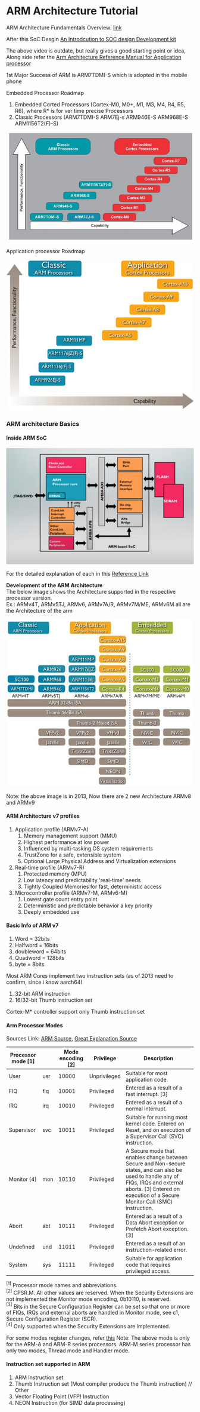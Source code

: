 # ARM Architecture Tutorial


ARM Architecture Fundamentals Overview: [link](https://www.youtube.com/watch?v=7LqPJGnBPMM)

After this SoC Desgin [An Introdcution to SOC design Development kit](https://github.com/arm-university/Introduction-to-SoC-Design-Education-Kit)

The above video is outdate, but really gives a good starting point or idea, Along side refer the [Arm Architecture Reference Manual for Application processor](https://developer.arm.com/documentation/ddi0487/lb/?lang=en)


1st Major Success of ARM is ARM7TDMI-S which is adopted in the mobile phone


Embedded Processor Roadmap  
1. Embedded Corted Processors (Cortex-M0, M0+, M1, M3, M4, R4, R5, R6), where R* is for ver time precise Processors
2. Classic Processors (ARM7TDMI-S ARM7Ej-s ARM946E-S ARM968E-S ARM1156T2(F)-S)

![img Embedded Processors](./img/ARMArchitectureEvolution.jpg)

Application processor Roadmap

![img Application Processors Roadmap](./img/ARMApplicationProcessors.jpg)


### ARM architecture Basics
#### Inside ARM SoC

![Img ARM SoC block](./img/ARMSoCImage.png)

For the detailed explanation of each in this [Reference Link](https://www.embedded.com/designing-with-arm-cortex-m-based-system-on-chips-socs-part-i-the-basics/)  

**Development of the ARM Architecture**  
The below image shows the Architecture supported in the respective processor version.  
Ex.: ARMv4T, ARMv5TJ, ARMv6, ARMv7A/R, ARMv7M/ME, ARMv6M all are the Architecture of the arm  

![arm Architecture version Img](./img/ARM-Processors-and-its-Features-3.png)

Note: the above image is in 2013, Now there are 2 new Architecture ARMv8 and ARMv9


#### **ARM Architecture v7 profiles**  
1. Application profile (ARMv7-A)
    1. Memory management support (MMU)
    2. Highest performance at low power
    3. Influenced by multi-tasking OS system requirements
    4. TrustZone for a safe, extensible system
    5. Optional Large Physical Address and Virtualization extensions
2. Real-time profile (ARMv7-R)
    1. Protected memory (MPU)
    2. Low latency and predictability 'real-time' needs
    3. Tightly Coupled Memories for fast, deterministic access
3. Microcontroller profile (ARMv7-M, ARMv6-M)
    1. Lowest gate count entry point
    2. Deterministic and predictable behavior a key priority
    3. Deeply embedded use

#### Basic Info of ARM v7 
1. Word = 32bits
2. Halfword = 16bits
3. doubleword = 64bits
4. Quadword = 128bits
5. byte = 8bits

Most ARM Cores implement two instruction sets (as of 2013 need to confirm, since i know aarch64)
1. 32-bit ARM instruction
2. 16/32-bit Thumb instruction set 

Cortex-M* controller support only Thumb instruction set


#### Arm Processor Modes
Sources Link: [ARM Source](https://developer.arm.com/documentation/ddi0406/b/System-Level-Architecture/The-System-Level-Programmers--Model/ARM-processor-modes-and-core-registers/ARM-processor-modes), [Great Explanation Source](https://roboticelectronics.in/arm-operating-modes/)


| Processor mode [1] |  | Mode encoding [2] | Privilege | Description |
|---|---|---|---|---|
| User | usr | 10000 | Unprivileged | Suitable for most application code. |
| FIQ | fiq | 10001 | Privileged | Entered as a result of a fast interrupt. [3] |
| IRQ | irq | 10010 | Privileged | Entered as a result of a normal interrupt. |
| Supervisor | svc | 10011 | Privileged | Suitable for running most kernel code. Entered on Reset, and on execution of a Supervisor Call (SVC) instruction. |
| Monitor [4] | mon | 10110 | Privileged | A Secure mode that enables change between Secure and Non-secure states, and can also be used to handle any of FIQs, IRQs and external aborts. [3] Entered on execution of a Secure Monitor Call (SMC) instruction. |
| Abort | abt | 10111 | Privileged | Entered as a result of a Data Abort exception or Prefetch Abort exception. [3] |
| Undefined | und | 11011 | Privileged | Entered as a result of an instruction-related error. |
| System | sys | 11111 | Privileged | Suitable for application code that requires privileged access. |

$^{[1]}$ Processor mode names and abbreviations.  
$^{[2]}$ CPSR.M. All other values are reserved. When the Security Extensions are not implemented the Monitor mode encoding, 0b10110, is reserved.  
$^{[3]}$ Bits in the Secure Configuration Register can be set so that one or more of FIQs, IRQs and external aborts are handled in Monitor mode, see c1, Secure Configuration Register (SCR).  
$^{[4]}$ Only supported when the Security Extensions are implemented.

For some modes register changes, refer [this](https://roboticelectronics.in/arm-operating-modes/)
Note: The above mode is only for the ARM-A and ARM-R series processors. ARM-M series processor has only two modes, Thread mode and Handler mode.


#### Instruction set supported in ARM
1. ARM Instruction set 
2. Thumb Instruction set  (Most compiler produce the Thumb instruction) 
// Other 
3. Vector Floating Point (VFP) Instruction 
4. NEON Instruction (for SIMD data processing)




